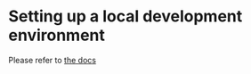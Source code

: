 
# Setting up a local development environment

Please refer to [the docs](./../docs/contribute/local-dev.md)
